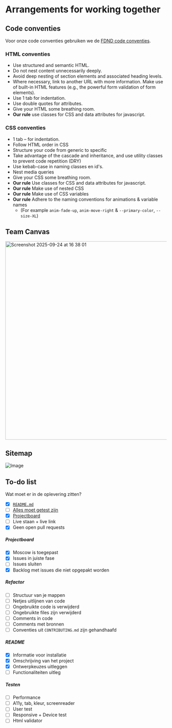 # Arrangements for working together

## Code conventies
Voor onze code conventies gebruiken we de [FDND code conventies](https://docs.fdnd.nl/conventies.html).

### HTML conventies
- Use structured and semantic HTML.
- Do not nest content unnecessarily deeply.
- Avoid deep nesting of section elements and associated heading levels.
- Where necessary, link to another URL with more information. Make use of built-in HTML features (e.g., the powerful form validation of form elements).
- Use 1 tab for indentation.
- Use double quotes for attributes.
- Give your HTML some breathing room.
- **Our rule** use classes for CSS and data attributes for javascript.

### CSS conventies
- 1 tab – for indentation.
- Follow HTML order in CSS
- Structure your code from generic to specific
- Take advantage of the cascade and inheritance, and use utility classes to prevent code repetition (DRY)
- Use kebab-case in naming classes en id's.
- Nest media queries
- Give your CSS some breathing room.
- **Our rule** Use classes for CSS and data attributes for javascript.
- **Our rule** Make use of nested CSS
- **Our rule** Make use of CSS variables
- **Our rule** Adhere to the naming conventions for animations & variable names
  - (For example `anim-fade-up`, `anim-move-right` & `--primary-color`, `--size-XL`)


## Team Canvas
<img width="875" height="617" alt="Screenshot 2025-09-24 at 16 38 01" src="https://github.com/user-attachments/assets/ce8504c2-5857-4a85-8430-fdbc0f97100c" />

## Sitemap
![Image](https://github.com/user-attachments/assets/5ab5ed17-69d2-44c1-9017-134ad9890b50)

## To-do list
Wat moet er in de oplevering zitten?

- [x] [`README.md`](#readme)
- [ ] [Alles moet getest zijn](#testen)
- [x] [Projectboard](#projectboard)
- [ ] Live staan + live link
- [x] Geen open pull requests

##### Projectboard
- [x] Moscow is toegepast
- [x] Issues in juiste fase
- [ ] Issues sluiten
- [x] Backlog met issues die niet opgepakt worden

##### Refactor
- [ ] Structuur van je mappen
- [ ] Netjes uitlijnen van code
- [ ] Ongebruikte code is verwijderd
- [ ] Ongebruikte files zijn verwijderd
- [ ] Comments in code
- [ ] Comments met bronnen
- [ ] Conventies uit `CONTRIBUTING.md` zijn gehandhaafd

##### README
- [x] Informatie voor installatie
- [x] Omschrijving van het project
- [x] Ontwerpkeuzes uitleggen
- [ ] Functionaliteiten uitleg

##### Testen
- [ ] Performance
- [ ] A11y, tab, kleur, screenreader
- [ ] User test
- [ ] Responsive + Device test
- [ ] Html validator
